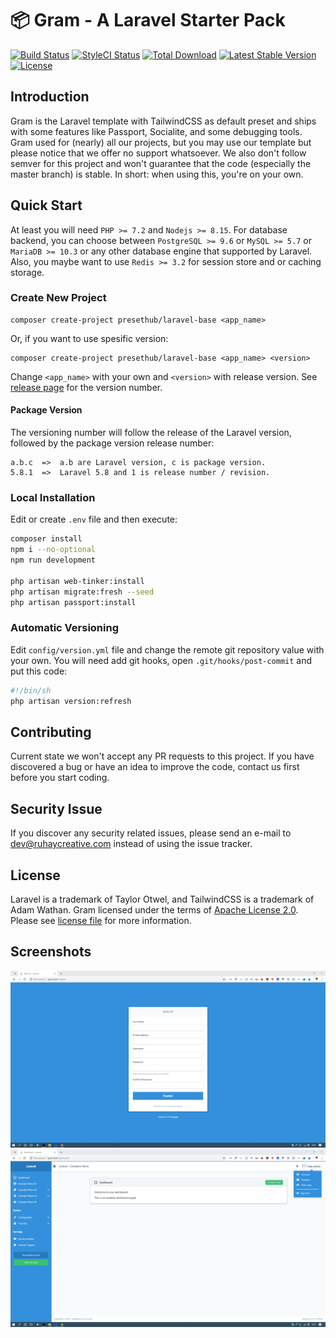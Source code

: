 # 📦 Gram - A Laravel Starter Pack

[![Build Status](https://travis-ci.org/ruhaycreative/gram.svg?branch=master)](https://travis-ci.org/ruhaycreative/gram)
[![StyleCI Status](https://github.styleci.io/repos/174728418/shield?branch=master)](https://github.styleci.io/repos/174728418)
[![Total Download](https://poser.pugx.org/ruhaycreative/gram/d/total.svg?format=flat-square)](https://packagist.org/packages/ruhaycreative/gram)
[![Latest Stable Version](https://poser.pugx.org/ruhaycreative/gram/v/stable.svg?format=flat-square)](https://packagist.org/packages/ruhaycreative/gram)
[![License](https://img.shields.io/badge/license-Apache%202-blue.svg?style=flat-square)](https://choosealicense.com/licenses/apache-2.0/)

## Introduction

Gram is the Laravel template with TailwindCSS as default preset and ships with some features like
Passport, Socialite, and some debugging tools. Gram used for (nearly) all our projects, but you
may use our template but please notice that we offer no support whatsoever. We also don't follow
semver for this project and won't guarantee that the code (especially the master branch) is stable.
In short: when using this, you're on your own.

## Quick Start

At least you will need `PHP >= 7.2` and `Nodejs >= 8.15`. For database backend, you can choose between
`PostgreSQL >= 9.6` or `MySQL >= 5.7` or `MariaDB >= 10.3` or any other database engine that supported
by Laravel. Also, you maybe want to use `Redis >= 3.2` for session store and or caching storage.

### Create New Project

```
composer create-project presethub/laravel-base <app_name>
```

Or, if you want to use spesific version:

```
composer create-project presethub/laravel-base <app_name> <version>
```

Change `<app_name>` with your own and `<version>` with release version.
See [release page][releasepage] for the version number.


#### Package Version

The versioning number will follow the release of the Laravel version, followed by the package version release number:

```
a.b.c  =>  a.b are Laravel version, c is package version.
5.8.1  =>  Laravel 5.8 and 1 is release number / revision.
```

### Local Installation

Edit or create `.env` file and then execute:

```bash
composer install
npm i --no-optional
npm run development

php artisan web-tinker:install
php artisan migrate:fresh --seed
php artisan passport:install
```

### Automatic Versioning

Edit `config/version.yml` file and change the remote git repository value with your own.
You will need add git hooks, open `.git/hooks/post-commit` and put this code:

```bash
#!/bin/sh
php artisan version:refresh
```

## Contributing

Current state we won't accept any PR requests to this project. If you have discovered a bug or
have an idea to improve the code, contact us first before you start coding.

## Security Issue

If you discover any security related issues, please send an e-mail to
[dev@ruhaycreative.com](mailto:dev@ruhaycreative.com) instead of using the issue tracker.

## License

Laravel is a trademark of Taylor Otwel, and TailwindCSS is a trademark of Adam Wathan.
Gram licensed under the terms of [Apache License 2.0][choosealicense]. Please see
[license file](./license.txt) for more information.

## Screenshots
![Gram Screenshot 3](./resources/img/screenshot-3.png)
![Gram Screenshot 5](./resources/img/screenshot-5.png)

[choosealicense]:https://choosealicense.com/licenses/apache-2.0/
[releasepage]:https://github.com/ruhaycreative/gram/releases
